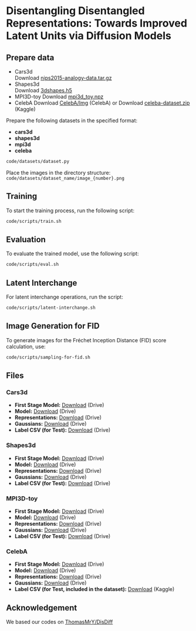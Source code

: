 # Disentangling Disentangled Representations: Towards Improved Latent Units via Diffusion Models

## Prepare data
* Cars3d   
Download [nips2015-analogy-data.tar.gz](http://www.scottreed.info/files/nips2015-analogy-data.tar.gz)
* Shapes3d  
Download [3dshapes.h5](https://console.cloud.google.com/storage/browser/3d-shapes)
* MPI3D-toy
Download [mpi3d_toy.npz](https://storage.googleapis.com/mpi3d_disentanglement_dataset/data/mpi3d_toy.npz)
* CelebA
Download [CelebA/Img](https://mmlab.ie.cuhk.edu.hk/projects/CelebA.html) (CelebA)
or
Download [celeba-dataset.zip](https://www.kaggle.com/datasets/jessicali9530/celeba-dataset) (Kaggle)

Prepare the following datasets in the specified format:

- **cars3d**
- **shapes3d**
- **mpi3d**
- **celeba**

```bash
code/datasets/dataset.py
```

Place the images in the directory structure:  
`code/datasets/dataset_name/image_{number}.png`

## Training

To start the training process, run the following script:

```bash
code/scripts/train.sh
```

## Evaluation

To evaluate the trained model, use the following script:

```bash
code/scripts/eval.sh
```

## Latent Interchange

For latent interchange operations, run the script:

```bash
code/scripts/latent-interchange.sh
```

## Image Generation for FID

To generate images for the Fréchet Inception Distance (FID) score calculation, use:

```bash
code/scripts/sampling-for-fid.sh
```

## Files
### Cars3d
- **First Stage Model:** [Download](https://drive.google.com/file/d/163ef-0Sq7K_vMGmqYxypkN35FpPyMqB0/view?usp=sharing) (Drive)
- **Model:** [Download](https://drive.google.com/file/d/1OdTum8mFAUCSfeXxDBipzzlh5PacBbLn/view?usp=drive_link) (Drive)
- **Representations:** [Download](https://drive.google.com/file/d/188xGmT3RVnuL6vTkP0CCfRhmx0dzRecr/view?usp=sharing) (Drive)
- **Gaussians:** [Download](https://drive.google.com/file/d/1BMMH55TC7aFmHZZyxicMo-m5kp72Sd6j/view?usp=drive_link) (Drive)
- **Label CSV (for Test):** [Download](https://drive.google.com/file/d/1VQo7hTNjwkDYOael-dl4_ZI2U_Qp9-C0/view?usp=drive_link) (Drive)

### Shapes3d
- **First Stage Model:** [Download](https://drive.google.com/file/d/1Hh4BVH3CevZnQfXq8mEbiidtTq1LeX6X/view?usp=sharing) (Drive)
- **Model:** [Download](https://drive.google.com/file/d/1Zj-6idOErPzFr3YRaAfZ7KuSt6_THgcN/view?usp=drive_link) (Drive)
- **Representations:** [Download](https://drive.google.com/file/d/1W7X8oqoF9U94Gq0q8csCXi1Fh_112qlJ/view?usp=sharing) (Drive)
- **Gaussians:** [Download](https://drive.google.com/file/d/1zCbr27XhBqCXXO3jRrPPLBcM5g31KJQ5/view?usp=drive_link) (Drive)
- **Label CSV (for Test):** [Download](https://drive.google.com/file/d/1qo5P1wcuemweMXfwqGyp_M4ZWjKZcqI3/view?usp=drive_link) (Drive)

### MPI3D-toy
- **First Stage Model:** [Download](https://drive.google.com/file/d/1bO_-QzxICIYzsBrhEj1N2XRdq830B_Ir/view?usp=sharing) (Drive)
- **Model:** [Download](https://drive.google.com/file/d/1Tq5ROEKzWkuNh05SosCU3wfYuq8ioiX8/view?usp=drive_link) (Drive)
- **Representations:** [Download](https://drive.google.com/file/d/1EUN-55qD6sGGM-sd0VmIRvdS_5gY2ldv/view?usp=sharing) (Drive)
- **Gaussians:** [Download](https://drive.google.com/file/d/1sWKoYx8uMSdijsmslIueySkY6nvaVKEq/view?usp=drive_link) (Drive)
- **Label CSV (for Test):** [Download](https://drive.google.com/file/d/120dOm-tBVOaNcpVnWy1B42Q8h8py5BOE/view?usp=drive_link) (Drive)

### CelebA
- **First Stage Model:** [Download](https://drive.google.com/file/d/1xxWiKve_faXSOQR25DxDG6FwL8PCD72f/view?usp=sharing) (Drive)
- **Model:** [Download](https://drive.google.com/file/d/1kQ-_W_nj7MZkHmEcPoMUegI6nrHyJ-K7/view?usp=drive_link) (Drive)
- **Representations:** [Download](https://drive.google.com/file/d/1yQkszojXAKCQXjIaTBIIi_SGNwtWie2j/view?usp=sharing) (Drive)
- **Gaussians:** [Download](https://drive.google.com/file/d/1FDadeGqzpKMZcjVomJxs1o_xmbVqclR5/view?usp=drive_link) (Drive)
- **Label CSV (for Test, included in the dataset):** [Download](https://www.kaggle.com/datasets/jessicali9530/celeba-dataset) (Kaggle)

## Acknowledgement

We based our codes on [ThomasMrY/DisDiff](https://github.com/ThomasMrY/DisDiff)
